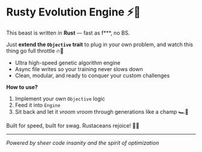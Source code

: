 # Rusty Evolution Engine ⚡️💨

This beast is written in **Rust** — fast as f***, no BS.  

Just **extend the `Objective` trait** to plug in your own problem, and watch this thing go full throttle 🔥🚀

- Ultra high-speed genetic algorithm engine  
- Async file writes so your training never slows down  
- Clean, modular, and ready to conquer your custom challenges  

**How to use?**  
1. Implement your own `Objective` logic  
2. Feed it into `Engine`  
3. Sit back and let it *vroom vroom* through generations like a champ 🏎️💨

Built for speed, built for swag. Rustaceans rejoice! 🦀💥

---

*Powered by sheer code insanity and the spirit of optimization*
